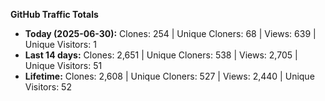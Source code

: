 
**GitHub Traffic Totals**

- **Today (2025-06-30):** Clones: 254 | Unique Cloners: 68 | Views: 639 | Unique Visitors: 1
- **Last 14 days:** Clones: 2,651 | Unique Cloners: 538 | Views: 2,705 | Unique Visitors: 51
- **Lifetime:** Clones: 2,608 | Unique Cloners: 527 | Views: 2,440 | Unique Visitors: 52
